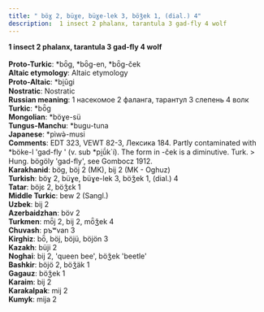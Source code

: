 ```yaml
---
title: " böɣ 2, büɣe, büɣe-lek 3, böǯek 1, (dial.) 4"
description:  1 insect 2 phalanx, tarantula 3 gad-fly 4 wolf
---
```

<p data-pagefind-weight="0.5">
<strong> 1 insect 2 phalanx, tarantula 3 gad-fly 4 wolf</strong><br><br>
<strong>Proto-Turkic</strong>:  *bȫg, *bȫg-en, *bȫg-ček<br>
<strong>Altaic etymology</strong>:  Altaic etymology<br>
<strong> Proto-Altaic</strong>:  *bi̯ūgi<br>
<strong>Nostratic</strong>:  Nostratic<br>
<strong>Russian meaning</strong>:  1 насекомое 2 фаланга, тарантул 3 слепень 4 волк<br>
<strong>Turkic</strong>:  *bȫg<br>
<strong>Mongolian</strong>:  *böɣe-sü<br>
<strong>Tungus-Manchu</strong>:  *bugu-tuna<br>
<strong>Japanese</strong>:  *pìwǝ̀-musi<br>
<strong>Comments</strong>:  EDT 323, VEWT 82-3, Лексика 184. Partly contaminated with *böke-l 'gad-fly ' (v. sub *pi̯ŭ́k`í). The form in -ček is a diminutive. Turk. > Hung. bögöly 'gad-fly', see Gombocz 1912.<br>
<strong>Karakhanid</strong>:  bög, böj 2 (MK), bij 2 (MK - Oghuz)<br>
<strong>Turkish</strong>:  böɣ 2, büɣe, büɣe-lek 3, böǯek 1, (dial.) 4<br>
<strong>Tatar</strong>:  böjɛ 2, böǯɛk 1<br>
<strong>Middle Turkic</strong>:  bew 2 (Sangl.)<br>
<strong>Uzbek</strong>:  bij 2<br>
<strong>Azerbaidzhan</strong>:  böv 2<br>
<strong>Turkmen</strong>:  mȫj 2, bij 2, mȫǯek 4<br>
<strong>Chuvash</strong>:  pъʷvan 3<br>
<strong>Kirghiz</strong>:  bȫ, böj, böjü, böjön 3<br>
<strong>Kazakh</strong>:  büji 2<br>
<strong>Noghai</strong>:  bij 2, 'queen bee', böǯek 'beetle'<br>
<strong>Bashkir</strong>:  böjö 2, böǯäk 1<br>
<strong>Gagauz</strong>:  böǯek 1<br>
<strong>Karaim</strong>:  bij 2<br>
<strong>Karakalpak</strong>:  mij 2<br>
<strong>Kumyk</strong>:  mija 2<br>

</p>
